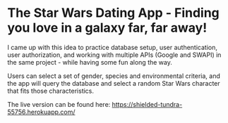 # The Star Wars Dating App - Finding you love in a galaxy far, far away!

I came up with this idea to practice database setup, user authentication, user authorization, and working with multiple APIs (Google and SWAPI) in the same project - while having some fun along the way. 

Users can select a set of gender, species and environmental criteria, and the app will query the database and select a random Star Wars character that fits those characteristics. 

The live version can be found here: https://shielded-tundra-55756.herokuapp.com/

